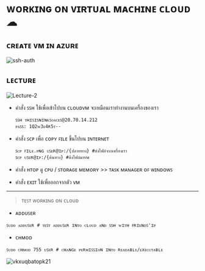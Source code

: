 # **ᴡᴏʀᴋɪɴɢ ᴏɴ ᴠɪʀᴛᴜᴀʟ ᴍᴀᴄʜɪɴᴇ ᴄʟᴏᴜᴅ ☁**

## ᴄʀᴇᴀᴛᴇ ᴠᴍ ɪɴ ᴀᴢᴜʀᴇ
![ssh-auth](https://github.com/nxxk23/AIPrototype2023/assets/108257495/5f66bf2e-a618-4416-b602-42bac01dd3f2)

## ʟᴇᴄᴛᴜʀᴇ
![Lecture-2](https://github.com/nxxk23/AIPrototype2023/assets/108257495/a63e921b-df0a-4376-b66e-e3492690b900)

* คำสั่ง ꜱꜱʜ ใช้เพื่อเข้าไปบน ᴄʟᴏᴜᴅᴠᴍ จะเหมือนเราทำงานบนเครื่องของเรา
   ```
   ꜱꜱʜ ᴛʜɪꜱɪꜱɴɪɴᴋꜱᴏᴀᴄᴇꜱ@20.70.14.212
   ᴘᴀꜱꜱ: 1Q2ᴡ3ᴇ4ʀ5ᴛ--
   ```

* คำสั่ง ꜱᴄᴘ เพื่อ ᴄᴏᴘʏ ꜰɪʟᴇ ขึ้นไปบน ɪɴᴛᴇʀɴᴇᴛ 
   ```
   ꜱᴄᴘ ꜰɪʟᴇ.ᴘɴɢ ᴜꜱᴇʀ@ɪᴘ:/{ปลายทาง} #ส่งไฟล์จากเครื่องเรา
   ꜱᴄᴘ ᴜꜱᴇʀ@ɪᴘ:/{ต้นทาง} #ดึงไฟล์มาᴠᴍ
   ```
   
* คำสั่ง ʜᴛᴏᴘ ดู ᴄᴘᴜ / ꜱᴛᴏʀᴀɢᴇ ᴍᴇᴍᴏʀʏ >> ᴛᴀꜱᴋ ᴍᴀɴᴀɢᴇʀ ᴏꜰ ᴡɪɴᴅᴏᴡꜱ

* คำสั่ง ᴇxɪᴛ ใช้เพื่อออกจากตัว ᴠᴍ
---
> ᴛᴇꜱᴛ ᴡᴏʀᴋɪɴɢ ᴏɴ ᴄʟᴏᴜᴅ

* ᴀᴅᴅᴜꜱᴇʀ
```
ꜱᴜᴅᴏ ᴀᴅᴅᴜꜱᴇʀ # ᴛᴇꜱᴛ ᴀᴅᴅᴜꜱᴇʀ ɪɴᴛᴏ ᴄʟᴏᴜᴅ ᴀɴᴅ ꜱꜱʜ ᴡɪᴛʜ ꜰʀɪᴇɴᴅꜱ'ɪᴘ
```

* ᴄʜᴍᴏᴅ
```
ꜱᴜᴅᴏ ᴄʜᴍᴏᴅ 755 ᴜꜱᴇʀ # ᴄʜᴀɴɢᴇ ᴘᴇʀᴍɪꜱꜱɪᴏɴ ɪɴᴛᴏ ʀᴇᴀᴅᴀʙʟᴇ/ᴇxᴇᴄᴜᴛᴀʙʟᴇ
```

![vkxuqbatopk21](https://github.com/nxxk23/AIPrototype2023/assets/108257495/7be41a45-8aa0-45e7-b9a9-68cb1fd48424)

  



